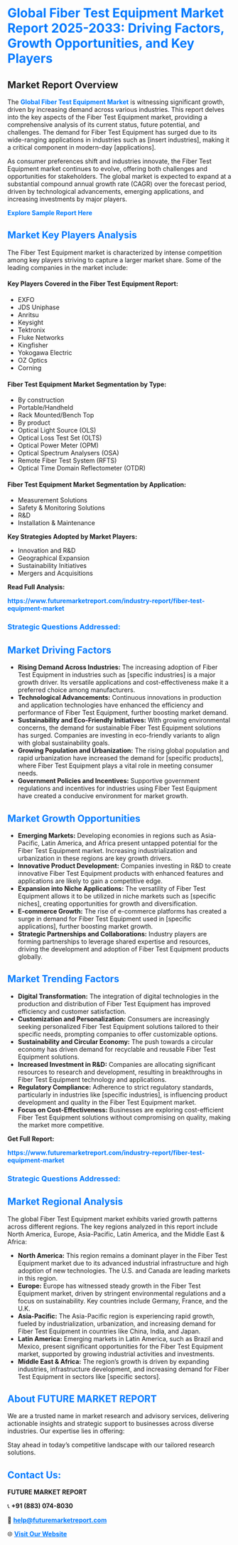 <h1 style="color: #007BFF;">Global Fiber Test Equipment Market Report 2025-2033: Driving Factors, Growth Opportunities, and Key Players</h1>

<section id="overview">
<h2>Market Report Overview</h2>
<p>The <a href="https://www.futuremarketreport.com/industry-report/fiber-test-equipment-market" style="color: #007BFF; text-decoration: none;"><strong>Global Fiber Test Equipment Market</strong></a> is witnessing significant growth, driven by increasing demand across various industries. This report delves into the key aspects of the Fiber Test Equipment market, providing a comprehensive analysis of its current status, future potential, and challenges. The demand for Fiber Test Equipment has surged due to its wide-ranging applications in industries such as [insert industries], making it a critical component in modern-day [applications].</p>
<p>As consumer preferences shift and industries innovate, the Fiber Test Equipment market continues to evolve, offering both challenges and opportunities for stakeholders. The global market is expected to expand at a substantial compound annual growth rate (CAGR) over the forecast period, driven by technological advancements, emerging applications, and increasing investments by major players.</p>
</section>

<section id="overview">
<p><a href="https://www.futuremarketreport.com/request-sample/reportId=108357" style="color: #007BFF; text-decoration: none;"><strong>Explore Sample Report Here</strong></a></p>
</section>

<section id="key-players">
<h2 style="color: #007BFF;">Market Key Players Analysis</h2>
<p>The Fiber Test Equipment market is characterized by intense competition among key players striving to capture a larger market share. Some of the leading companies in the market include:</p>
<h4>Key Players Covered in the Fiber Test Equipment Report:</h4>
<ul><li>EXFO</li><li>JDS Uniphase</li><li>Anritsu</li><li>Keysight</li><li>Tektronix</li><li>Fluke Networks</li><li>Kingfisher</li><li>Yokogawa Electric</li><li>OZ Optics</li><li>Corning</li></ul>
<h4>Fiber Test Equipment Market Segmentation by Type:</h4>
<ul><li>By construction</li><li>Portable/Handheld</li><li>Rack Mounted/Bench Top</li><li>By product</li><li>Optical Light Source (OLS)</li><li>Optical Loss Test Set (OLTS)</li><li>Optical Power Meter (OPM)</li><li>Optical Spectrum Analysers (OSA)</li><li>Remote Fiber Test System (RFTS)</li><li>Optical Time Domain Reflectometer (OTDR)</li></ul>

<h4>Fiber Test Equipment Market Segmentation by Application:</h4>
<ul><li>Measurement Solutions</li><li>Safety &amp; Monitoring Solutions</li><li>R&amp;D</li><li>Installation &amp; Maintenance</li></ul>
<p><strong>Key Strategies Adopted by Market Players:</strong></p>
<ul>
<li>Innovation and R&D</li>
<li>Geographical Expansion</li>
<li>Sustainability Initiatives</li>
<li>Mergers and Acquisitions</li>
</ul>
</section>

<section>
<p><strong>Read Full Analysis: </strong></p><a href="https://www.futuremarketreport.com/industry-report/fiber-test-equipment-market" style="color: #007BFF; text-decoration: none;"><strong>https://www.futuremarketreport.com/industry-report/fiber-test-equipment-market</strong></a>
<h3 style="color: #007BFF;">Strategic Questions Addressed:</h3>
</section>

<section id="driving-factors">
<h2 style="color: #007BFF;">Market Driving Factors</h2>
<ul>
<li><strong>Rising Demand Across Industries:</strong> The increasing adoption of Fiber Test Equipment in industries such as [specific industries] is a major growth driver. Its versatile applications and cost-effectiveness make it a preferred choice among manufacturers.</li>
<li><strong>Technological Advancements:</strong> Continuous innovations in production and application technologies have enhanced the efficiency and performance of Fiber Test Equipment, further boosting market demand.</li>
<li><strong>Sustainability and Eco-Friendly Initiatives:</strong> With growing environmental concerns, the demand for sustainable Fiber Test Equipment solutions has surged. Companies are investing in eco-friendly variants to align with global sustainability goals.</li>
<li><strong>Growing Population and Urbanization:</strong> The rising global population and rapid urbanization have increased the demand for [specific products], where Fiber Test Equipment plays a vital role in meeting consumer needs.</li>
<li><strong>Government Policies and Incentives:</strong> Supportive government regulations and incentives for industries using Fiber Test Equipment have created a conducive environment for market growth.</li>
</ul>
</section>

<section id="growth-opportunities">
<h2 style="color: #007BFF;">Market Growth Opportunities</h2>
<ul>
<li><strong>Emerging Markets:</strong> Developing economies in regions such as Asia-Pacific, Latin America, and Africa present untapped potential for the Fiber Test Equipment market. Increasing industrialization and urbanization in these regions are key growth drivers.</li>
<li><strong>Innovative Product Development:</strong> Companies investing in R&D to create innovative Fiber Test Equipment products with enhanced features and applications are likely to gain a competitive edge.</li>
<li><strong>Expansion into Niche Applications:</strong> The versatility of Fiber Test Equipment allows it to be utilized in niche markets such as [specific niches], creating opportunities for growth and diversification.</li>
<li><strong>E-commerce Growth:</strong> The rise of e-commerce platforms has created a surge in demand for Fiber Test Equipment used in [specific applications], further boosting market growth.</li>
<li><strong>Strategic Partnerships and Collaborations:</strong> Industry players are forming partnerships to leverage shared expertise and resources, driving the development and adoption of Fiber Test Equipment products globally.</li>
</ul>
</section>

<section id="trending-factors">
<h2 style="color: #007BFF;">Market Trending Factors</h2>
<ul>
<li><strong>Digital Transformation:</strong> The integration of digital technologies in the production and distribution of Fiber Test Equipment has improved efficiency and customer satisfaction.</li>
<li><strong>Customization and Personalization:</strong> Consumers are increasingly seeking personalized Fiber Test Equipment solutions tailored to their specific needs, prompting companies to offer customizable options.</li>
<li><strong>Sustainability and Circular Economy:</strong> The push towards a circular economy has driven demand for recyclable and reusable Fiber Test Equipment solutions.</li>
<li><strong>Increased Investment in R&D:</strong> Companies are allocating significant resources to research and development, resulting in breakthroughs in Fiber Test Equipment technology and applications.</li>
<li><strong>Regulatory Compliance:</strong> Adherence to strict regulatory standards, particularly in industries like [specific industries], is influencing product development and quality in the Fiber Test Equipment market.</li>
<li><strong>Focus on Cost-Effectiveness:</strong> Businesses are exploring cost-efficient Fiber Test Equipment solutions without compromising on quality, making the market more competitive.</li>
</ul>
</section>

<section>
<p><strong>Get Full Report: </strong></p><a href="https://www.futuremarketreport.com/industry-report/fiber-test-equipment-market" style="color: #007BFF; text-decoration: none;"><strong>https://www.futuremarketreport.com/industry-report/fiber-test-equipment-market</strong></a>
<h3 style="color: #007BFF;">Strategic Questions Addressed:</h3>
</section>


<section id="regional-analysis">
<h2 style="color: #007BFF;">Market Regional Analysis</h2>
<p>The global Fiber Test Equipment market exhibits varied growth patterns across different regions. The key regions analyzed in this report include North America, Europe, Asia-Pacific, Latin America, and the Middle East & Africa:</p>
<ul>
<li><strong>North America:</strong> This region remains a dominant player in the Fiber Test Equipment market due to its advanced industrial infrastructure and high adoption of new technologies. The U.S. and Canada are leading markets in this region.</li>
<li><strong>Europe:</strong> Europe has witnessed steady growth in the Fiber Test Equipment market, driven by stringent environmental regulations and a focus on sustainability. Key countries include Germany, France, and the U.K.</li>
<li><strong>Asia-Pacific:</strong> The Asia-Pacific region is experiencing rapid growth, fueled by industrialization, urbanization, and increasing demand for Fiber Test Equipment in countries like China, India, and Japan.</li>
<li><strong>Latin America:</strong> Emerging markets in Latin America, such as Brazil and Mexico, present significant opportunities for the Fiber Test Equipment market, supported by growing industrial activities and investments.</li>
<li><strong>Middle East & Africa:</strong> The region’s growth is driven by expanding industries, infrastructure development, and increasing demand for Fiber Test Equipment in sectors like [specific sectors].</li>
</ul>
</section>

<footer>
<h2 style="color: #007BFF;">About FUTURE MARKET REPORT</h2>
<p>We are a trusted name in market research and advisory services, delivering actionable insights and strategic support to businesses across diverse industries. Our expertise lies in offering:</p>

<p>Stay ahead in today’s competitive landscape with our tailored research solutions.</p>

<h2 style="color: #007BFF;">Contact Us:</h2>
<p><strong>FUTURE MARKET REPORT</strong></p>
<p>📞 <strong>+91 (883) 074-8030</strong></p>
<p>📧 <strong><a href="mailto:help@futuremarketreport.com" style="color: #007BFF;">help@futuremarketreport.com</a></strong></p>
<p>🌐 <strong><a href="https://www.futuremarketreport.com/" style="color: #007BFF;">Visit Our Website</a></strong></p>
</footer>